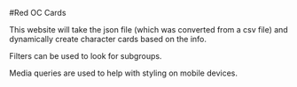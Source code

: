 #Red OC Cards

This website will take the json file (which was converted from a csv file) and dynamically create character cards based on the info.

Filters can be used to look for subgroups.

Media queries are used to help with styling on mobile devices.